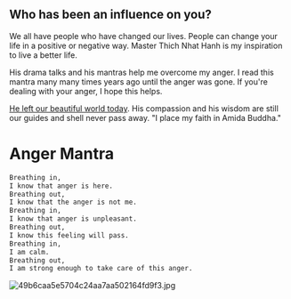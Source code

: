 ## Who has been an influence on you?

We all have people who have changed our lives. People can change your life in a positive or negative way. Master Thich Nhat Hanh is my inspiration to live a better life.

His drama talks and his mantras help me overcome my anger. I read this mantra many many times years ago until the anger was gone. If you're dealing with your anger, I hope this helps.

[He left our beautiful world today](https://langmai.org/cong-tam-quan/thong-bach/cao-pho-thien-su-thich-nhat-hanh-vien-tich/?fbclid=IwAR23iBZz9j5DBOESkZd0UV6hI_f1V3m0VfyGptOTKQRRX-Ctx8EdU-7qPDQ). His compassion and his wisdom are still our guides and shell never pass away. "I place my faith in Amida Buddha."

# Anger Mantra

```md
Breathing in, 
I know that anger is here. 
Breathing out, 
I know that the anger is not me. 
Breathing in, 
I know that anger is unpleasant. 
Breathing out, 
I know this feeling will pass.
Breathing in, 
I am calm. 
Breathing out, 
I am strong enough to take care of this anger.
```

![49b6caa5e5704c24aa7aa502164fd9f3.jpg](https://cdn.hashnode.com/res/hashnode/image/upload/v1642869848861/VkrI6wsYF.jpeg)